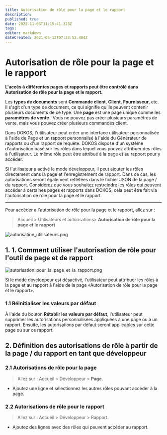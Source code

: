 ```yaml
---
title: Autorisation de rôle pour la page et le rapport
description: 
published: true
date: 2022-11-03T11:15:41.323Z
tags: 
editor: markdown
dateCreated: 2021-05-12T07:33:52.404Z
---
```


# Autorisation de rôle pour la page et le rapport

**L'accès à différentes pages et rapports peut être contrôlé dans Autorisation de rôle pour la page et le rapport.**

Les **types de documents** sont **Commande client**, **Client**, **Fournisseur**, etc. Il s'agit d'un type de document, ce qui signifie qu'ils peuvent contenir plusieurs documents de ce type. Une **page** est une page unique comme les **paramètres de vente** . Vous ne pouvez pas créer plusieurs paramètres de vente, mais vous pouvez créer plusieurs commandes client.

Dans DOKOS, l'utilisateur peut créer une interface utilisateur personnalisée à l'aide de Page et un rapport personnalisé à l'aide du Générateur de rapports ou d'un rapport de requête. DOKOS dispose d'un système d'autorisation basé sur les rôles dans lequel vous pouvez attribuer des rôles à l'utilisateur. Le même rôle peut être attribué à la page et au rapport pour y accéder.

Si l'utilisateur a activé le mode développeur, il peut ajouter les rôles directement dans la page et l'enregistrement de rapport. Dans ce cas, les autorisations seront également reflétées dans le fichier JSON de la page / du rapport. Considérez que vous souhaitez restreindre les rôles qui peuvent accéder à certaines pages et rapports dans DOKOS, cela peut être fait via l'autorisation de rôle pour la page et le rapport.

---

Pour accéder à l'autorisation de rôle pour la page et le rapport, allez sur :

> Accueil > Utilisateurs et autorisations> **Autorisation de rôle pour la page et le rapport**

![autorisation_utilisateurs.png](/setup/user-permissions/autorisation_utilisateurs.png)

## 1. 1. Comment utiliser l'autorisation de rôle pour l'outil de page et de rapport 

![autorisation_pour_la_page_et_la_rapport.png](/setup/user-permissions/autorisation_pour_la_page_et_la_rapport.png)


Si le mode développeur est désactivé, l'utilisateur peut attribuer les rôles à la page et au rapport à l'aide de la page «Autorisation de rôle pour la page et le rapport».

### 1.1 Réinitialiser les valeurs par défaut

À l'aide du bouton **Rétablir les valeurs par défaut**, l'utilisateur peut supprimer les autorisations personnalisées appliquées à une page ou à un rapport. Ensuite, les autorisations par défaut seront applicables sur cette page ou sur ce rapport.

## 2. Définition des autorisations de rôle à partir de la page / du rapport en tant que développeur

### 2.1 Autorisations de rôle pour la page

> Allez sur : Accueil > Développeur > **Page**.

- Ajoutez une ligne et sélectionnez les autres rôles pouvant accéder à la page.

### 2.2 Autorisations de rôle pour le rapport

> Allez sur : Accueil > Développeur > Rapport.

- Ajoutez des lignes avec des rôles qui peuvent accéder au rapport.
